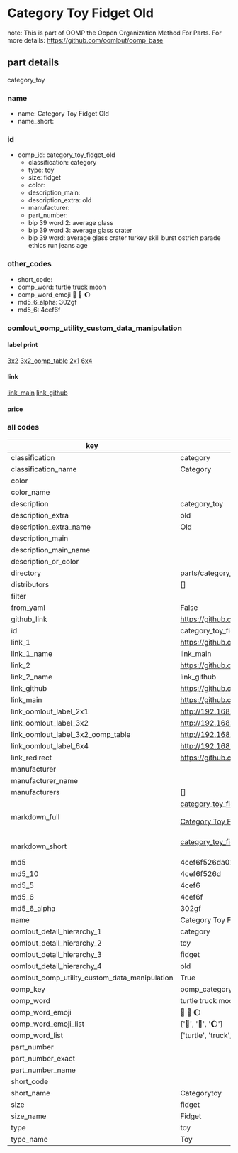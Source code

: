# Category Toy Fidget Old  

note: This is part of OOMP the Oopen Organization Method For Parts. For more details: https://github.com/oomlout/oomp_base

##  part details
  



category_toy



### name
* name: Category Toy Fidget Old
* name_short: 
### id
* oomp_id: category_toy_fidget_old
  * classification: category
  * type: toy
  * size: fidget
  * color: 
  * description_main: 
  * description_extra: old
  * manufacturer: 
  * part_number: 
  * bip 39 word 2: average glass
  * bip 39 word 3: average glass crater
  * bip 39 word: average glass crater turkey skill burst ostrich parade ethics run jeans age

### other_codes
* short_code: 
* oomp_word: turtle truck moon
* oomp_word_emoji :turtle: :truck: :moon:
* md5_6_alpha: 302gf
* md5_6: 4cef6f






### oomlout_oomp_utility_custom_data_manipulation
#### label print
[3x2](http://192.168.1.245:1112/?label=oomp%20302gf)
[3x2_oomp_table](http://192.168.1.108:1112/?label=oomp%20302gf)
[2x1](http://192.168.1.242:1112/?label=oomp%20302gf)
[6x4](http://192.168.1.55:1112/?label=oomp%20302gf)    

#### link

[link_main](https://github.com/oomlout/oomlout_oomp_version_1_messy/tree/main/parts/category_toy_fidget_old) [link_github](https://github.com/oomlout/oomlout_oomp_version_1_messy/tree/main/parts/category_toy_fidget_old)                             

#### price







### all codes 
| key | value |  
| --- | --- |  
| classification | category |  
| classification_name | Category |  
| color |  |  
| color_name |  |  
| description | category_toy |  
| description_extra | old |  
| description_extra_name | Old |  
| description_main |  |  
| description_main_name |  |  
| description_or_color |   |  
| directory | parts/category_toy_fidget_old |  
| distributors | [] |  
| filter |  |  
| from_yaml | False |  
| github_link | https://github.com/oomlout/oomlout_oomp_part_src/tree/main/parts/category_toy_fidget_old |  
| id | category_toy_fidget_old |  
| link_1 | https://github.com/oomlout/oomlout_oomp_version_1_messy/tree/main/parts/category_toy_fidget_old |  
| link_1_name | link_main |  
| link_2 | https://github.com/oomlout/oomlout_oomp_version_1_messy/tree/main/parts/category_toy_fidget_old |  
| link_2_name | link_github |  
| link_github | https://github.com/oomlout/oomlout_oomp_version_1_messy/tree/main/parts/category_toy_fidget_old |  
| link_main | https://github.com/oomlout/oomlout_oomp_version_1_messy/tree/main/parts/category_toy_fidget_old |  
| link_oomlout_label_2x1 | http://192.168.1.242:1112/?label=oomp%20302gf |  
| link_oomlout_label_3x2 | http://192.168.1.245:1112/?label=oomp%20302gf |  
| link_oomlout_label_3x2_oomp_table | http://192.168.1.108:1112/?label=oomp%20302gf |  
| link_oomlout_label_6x4 | http://192.168.1.55:1112/?label=oomp%20302gf |  
| link_redirect | https://github.com/oomlout/oomlout_oomp_version_1_messy/tree/main/parts/category_toy_fidget_old |  
| manufacturer |  |  
| manufacturer_name |  |  
| manufacturers | [] |  
| markdown_full | [category_toy_fidget_old](none)<br>[](none)<br>[Category Toy Fidget Old](none)<br><br> |  
| markdown_short | [category_toy_fidget_old](none)<br><br> |  
| md5 | 4cef6f526da0139c7b653eaa6518b87e |  
| md5_10 | 4cef6f526d |  
| md5_5 | 4cef6 |  
| md5_6 | 4cef6f |  
| md5_6_alpha | 302gf |  
| name | Category Toy Fidget Old |  
| oomlout_detail_hierarchy_1 | category |  
| oomlout_detail_hierarchy_2 | toy |  
| oomlout_detail_hierarchy_3 | fidget |  
| oomlout_detail_hierarchy_4 | old |  
| oomlout_oomp_utility_custom_data_manipulation | True |  
| oomp_key | oomp_category_toy_fidget_old |  
| oomp_word | turtle truck moon |  
| oomp_word_emoji | :turtle: :truck: :moon: |  
| oomp_word_emoji_list | [':turtle:', ':truck:', ':moon:'] |  
| oomp_word_list | ['turtle', 'truck', 'moon'] |  
| part_number |  |  
| part_number_exact |  |  
| part_number_name |  |  
| short_code |  |  
| short_name | Categorytoy |  
| size | fidget |  
| size_name | Fidget |  
| type | toy |  
| type_name | Toy |  
